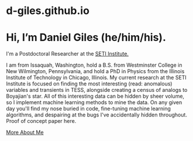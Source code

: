 # d-giles.github.io

# Hi, I’m Daniel Giles (he/him/his).
I'm a Postdoctoral Researcher at the [SETI Institute.](https://www.seti.org/our-scientists/daniel-giles)

I am from Issaquah, Washington, hold a B.S. from Westminster College in New Wilmington, Pennsylvania, and hold a PhD in Physics from the Illinois Institute of Technology in Chicago, Illinois. My current research at the SETI Institute is focused on finding the most interesting (read: anomalous) variables and transients in TESS, alongside creating a census of analogs to Boyajian's star. All of this interesting data can be hidden by sheer volume, so I implement machine learning methods to mine the data. On any given day you'll find my nose buried in code, fine-tuning machine learning algorithms, and despairing at the bugs I've accidentally hidden throughout. Proof of concept paper here.

[More About Me](bio.md)
